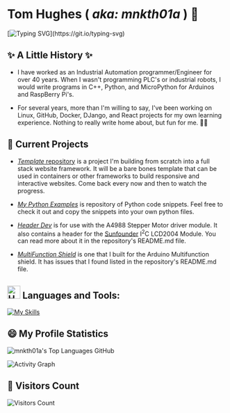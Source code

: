 # Tom Hughes ( _aka: mnkth01a_ ) 👋

[![Typing SVG](https://readme-typing-svg.demolab.com?font=Abril+Fatface&size=32&duration=4000&pause=1500&color=C6FFF7&background=1C06FF&center=true&vCenter=true&width=820&height=60&lines=Welcome+to+the+mnkth01a+repository!;Feel+free+to+checkout+my+repositories!;I+hope+you+can+find+somethng+you+can+use!)](https://git.io/typing-svg)

<!--
**mnkth01a/mnkth01a** is a ✨ _special_ ✨ repository because its `README.md` (this file) appears on your GitHub profile.

Here are some ideas to get you started:

- 🔭 I’m currently working on ...
- 🌱 I’m currently learning ...
- 👯 I’m looking to collaborate on ...
- 🤔 I’m looking for help with ...
- 💬 Ask me about ...
- 📫 How to reach me: ...
- 😄 Pronouns: ...
- ⚡ Fun fact: ...
-->

## ✨ A Little History ✨

- I have worked as an Industrial Automation programmer/Engineer for over 40 years. When I wasn't programming PLC's or
industrial robots, I would write programs in C++, Python, and MicroPython for Arduinos and RaspBerry Pi's.

- For several years, more than I'm willing to say, I've been working on Linux, GitHub, Docker, DJango, and React projects for my own learning experience. Nothing to really write home about, but fun for me. 🏋️‍♂️  

## 🔭 Current Projects

- [_Template_ repository](https://github.com/mnkth01a/templates.git) is a project I'm building from scratch into a full stack website framework. It will be a bare bones template that can be used in containers or other frameworks to build responsive and interactive websites. Come back every now and then to watch the progress.

- [_My Python Examples_](https://github.com/mnkth01a/mypython_examples.git) is repository of Python code snippets.  Feel free to check it out and copy the snippets into your own python files.

- [_Header Dev_](https://github.com/mnkth01a/header_dev.git) is for use with the A4988 Stepper Motor driver module. It also contains a header for the [Sunfounder](https://www.sunfounder.com/) I<sup>2</sup>C LCD2004 Module.  You can read more about it in the repository's README.md file.

- [_MultiFunction Shield_](https://github.com/mnkth01a/MultiFunction_Shield.git) is one that I built for the Arduino Multifunction shield. It has issues that I found listed in the repository's README.md file.

## <img src="https://raw.githubusercontent.com/Tarikul-Islam-Anik/Animated-Fluent-Emojis/master/Emojis/Objects/Hammer%20and%20Wrench.png" alt="Hammer and Wrench" width="30" height="30" /> **Languages and Tools:**  
[![My Skills](https://skillicons.dev/icons?i=vscode,python,cpp,html,css,git,github,kubernetes,docker,tailwind,js,react,nodejs,mongodb,firebase,md,stackoverflow&perline=13)](#)

## 😄 My Profile Statistics

![mnkth01a's Top Languages GitHub](https://github-readme-stats.vercel.app/api/top-langs/?username=mnkth01a&theme=transparent&title_color=84C2C0&color=E3E3E3&text_color=DEDEDE&hide_border=true&text_bold=true&layout=compact)

![Activity Graph](https://github-readme-activity-graph.vercel.app/graph/?username=mnkth01a&bg_color=RRGGBBAA&title_color=84C2C0&color=84C2C0&line=84C2C0&point=DEDEDE&hide_border=true&custom_title=Contribution⠀Graph)

## 👯 Visitors Count

![Visitors Count](https://profile-counter.glitch.me/{mnkth01a}/count.svg)
